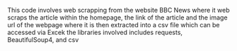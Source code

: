 This code involves web scrapping from the website BBC News where it web scraps the article within the homepage, the link of the article and the image url of the webpage where it is then 
extracted into a csv file which can be accessed via Excek
the libraries involved includes requests, BeautifulSoup4, and csv
